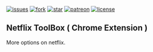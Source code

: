 [![issues](https://img.shields.io/github/issues/karcan/Netflix-ToolBox?color=%2360A917)](https://github.com/karcan/Netflix-ToolBox/issues)
[![fork](https://img.shields.io/github/forks/karcan/Netflix-ToolBox?color=%2360A917&logo=github)](https://github.com/karcan/Netflix-ToolBox/fork)
[![star](https://img.shields.io/github/stars/karcan/Netflix-ToolBox?color=%2360A917&logo=github)](https://github.com/karcan/Netflix-ToolBox/stargazers)
[![patreon](https://img.shields.io/badge/patreon-donate-%2360A917?logo=patreon)](https://www.patreon.com/karcan)
[![license](https://img.shields.io/github/license/karcan/Netflix-ToolBox?color=%2360A917)](https://github.com/karcan/Netflix-ToolBox/blob/main/LICENSE)

## Netflix ToolBox ( Chrome Extension ) 
More options on netflix.
